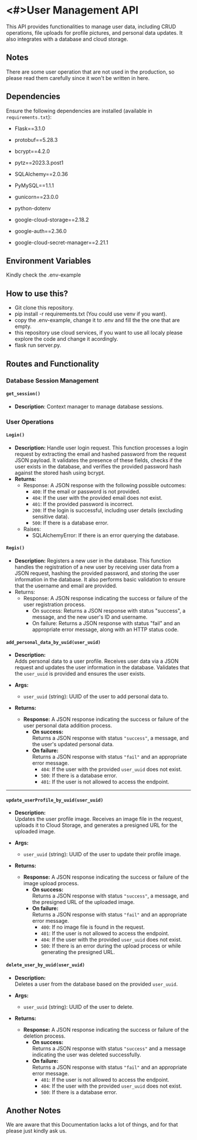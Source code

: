 # <#>User Management API
This API provides functionalities to manage user data, including CRUD operations, file uploads for profile pictures, and personal data updates. It also integrates with a database and cloud storage.
## Notes
There are some user operation that are not used in the production, so please read them carefully since it won't be written in here.
## Dependencies
Ensure the following dependencies are installed (available in `requirements.txt`):
- Flask==3.1.0

- protobuf==5.28.3

- bcrypt==4.2.0

- pytz==2023.3.post1

- SQLAlchemy==2.0.36

- PyMySQL==1.1.1

- gunicorn==23.0.0

- python-dotenv

- google-cloud-storage==2.18.2

- google-auth==2.36.0

- google-cloud-secret-manager==2.21.1

## Environment Variables
Kindly check the .env-example

## How to use this?
- Git clone this repository.
- pip install -r requirements.txt (You could use venv if you want).
- copy the .env-example, change it to .env and fill the the one that are empty.
- this repository use cloud services, if you want to use all localy please explore the code and change it acordingly.
- flask run server.py.
## Routes and Functionality
### Database Session Management
#### `get_session()`

-   **Description**: Context manager to manage database sessions.

### User Operations
#### `Login()`
 - **Description:**
Handle user login request.
    This function processes a login request by extracting the email and hashed password
    from the request JSON payload. It validates the presence of these fields, checks if
    the user exists in the database, and verifies the provided password hash against the
    stored hash using bcrypt.
 - **Returns:**
	- Response: A JSON response with the following possible outcomes:
		 -  `400`: If the email or password is not provided.
	     - `404`: If the user with the provided email does not exist.
	     - `401`: If the provided password is incorrect.
	     - `200`: If the login is successful, including user details (excluding sensitive data).
	     - `500`: If there is a database error.
	- Raises: 
		- SQLAlchemyError: If there is an error querying the database. 
#### `Regis()`
- **Description:**
Registers a new user in the database.
    This function handles the registration of a new user by receiving user data from a JSON request,
    hashing the provided password, and storing the user information in the database. It also performs
    basic validation to ensure that the username and email are provided.
- Returns:
	- Response: A JSON response indicating the success or failure of the user registration process.
		- On success: Returns a JSON response with status "success", a message, and the new user's ID and username.
	    - On failure: Returns a JSON response with status "fail" and an appropriate error message, along with an HTTP status code.

#### **`add_personal_data_by_uuid(user_uuid)`**
-   **Description:**  
    Adds personal data to a user profile. Receives user data via a JSON request and updates the user information in the database. Validates that the `user_uuid` is provided and ensures the user exists.
    
-   **Args:**
    
    -   `user_uuid` (string): UUID of the user to add personal data to.
-   **Returns:**
    
    -   **Response:** A JSON response indicating the success or failure of the user personal data addition process.
        -   **On success:**  
            Returns a JSON response with status `"success"`, a message, and the user's updated personal data.
        -   **On failure:**  
            Returns a JSON response with status `"fail"` and an appropriate error message.
            -   `404`: If the user with the provided `user_uuid` does not exist.
            -   `500`: If there is a database error.
            -   `401`: If the user is not allowed to access the endpoint.

----------

#### **`update_userProfile_by_uuid(user_uuid)`**

-   **Description:**  
    Updates the user profile image. Receives an image file in the request, uploads it to Cloud Storage, and generates a presigned URL for the uploaded image.
    
-   **Args:**
    
    -   `user_uuid` (string): UUID of the user to update their profile image.
-   **Returns:**
    
    -   **Response:** A JSON response indicating the success or failure of the image upload process.
        -   **On success:**  
            Returns a JSON response with status `"success"`, a message, and the presigned URL of the uploaded image.
        -   **On failure:**  
            Returns a JSON response with status `"fail"` and an appropriate error message.
            -   `400`: If no image file is found in the request.
            -   `401`: If the user is not allowed to access the endpoint.
            -   `404`: If the user with the provided `user_uuid` does not exist.
            -   `500`: If there is an error during the upload process or while generating the presigned URL.

#### **`delete_user_by_uuid(user_uuid)`**

-   **Description:**  
    Deletes a user from the database based on the provided `user_uuid`.
    
-   **Args:**
    
    -   `user_uuid` (string): UUID of the user to delete.
-   **Returns:**
    
    -   **Response:** A JSON response indicating the success or failure of the deletion process.
        -   **On success:**  
            Returns a JSON response with status `"success"` and a message indicating the user was deleted successfully.
        -   **On failure:**  
            Returns a JSON response with status `"fail"` and an appropriate error message.
            -   `401`: If the user is not allowed to access the endpoint.
            -   `404`: If the user with the provided `user_uuid` does not exist.
            -   `500`: If there is a database error.

## Another Notes
We are aware that this Documentation lacks a lot of things, and for that please just kindly ask us.